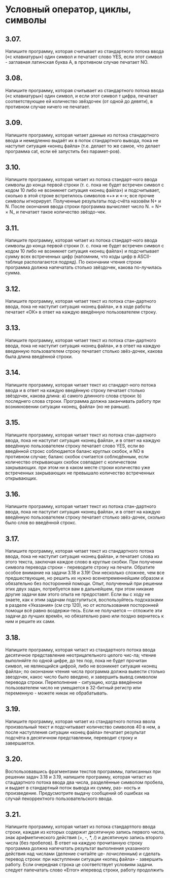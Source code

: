 # Условный оператор, циклы, символы
## 3.07. 
Напишите программу, которая считывает из стандартного потока ввода («с клавиатуры») один символ и печатает слово YES, если этот символ - заглавная латинская буква А, в противном случае печатает NO.
## 3.08. 
Напишите программу, которая считывает из стандартного потока ввода («с клавиатуры») один символ, и если этот символ т цифра, печатает соответствующее ей количество звёздочек (от одной до девяти), в противном случае ничего не печатает.
## 3.09. 
Напишите программу, которая читает данные из потока стандартного ввода и немедленно выдаёт их в поток стандартного вывода, пока не наступит ситуация «конец файла» (т.е. делает то же самое, что делает программа cat, если её запустить без парамет-ров).
## 3.10. 
Напишите программу, которая читает из потока стандарт-ного ввода символы до конца первой строки (т. с. пока не будет встречен символ с кодом 10 либо не возникнет ситуация «конец файла») и подсчитывает, сколько в этой строке встретилось символов «+» и «-»; все прочие символы игнорирует. Полученные результаты под-счёта назовём N+ и N. После окончания ввода строки программа вычисляет число N. = N+ × N_ и печатает такое количество звёздо-чек.
## 3.11. 
Напишите программу, которая читает из потока стандарт-ного ввода символы до конца первой строки (т. с. пока не будет встречен символ с кодом 10 либо не возникнет ситуация «конец файла») и подсчитывает сумму всех встреченных цифр (напомним, что коды цифр в ASCII-таблице располагаются подряд). По окончании чтения строки программа должна напечатать столько звёздочек, какова по-лучилась сумма.
## 3.12. 
Напишите программу, которая читает текст из потока стан-дартного ввода, пока не наступит ситуация «конец файла», и в ходе работы печатает «ОК» в ответ на каждую введённую пользователем строку.
## 3.13. 
Напишите программу, которая читает текст из потока стан-дартного ввода, пока не наступит ситуация «конец файла», и в ответ на каждую введенную пользователем строку печатает столько звёз-дочек, какова была длина введённой строки.
## 3.14. 
Напишите программу, которая читает текст из стандарт-ного потока ввода и в ответ на каждую введённую строку печатает столько звёздочек, какова длина: 
а) самого длинного слова строки:
b) последнего слова строки.
Программа должна заканчивать работу при возникновении ситуации «конец, файла» (но не раньше).
## 3.15. 
Напишите программу, которая читает текст из потока стан-дартного ввода, пока не наступит ситуация «конец файла», и в ответ на каждую введённую пользователем строку печатает слово YES, если во введённой строкс соблюдается баланс круглых скобок, и NO в противном случае; баланс скобок считается соблюдённым, если количество открывающих скобок совпадает с количеством закрывающих. при этом ни в каком месте строки количество уже встреченных закрывающих не превышало количество встреченных открывающих.
## 3.16. 
Напишите программу, которая читает текст из потока стан-дартного ввода, пока не паступит ситуация «конец файла», и в ответ на каждую введённую пользователем строку печатает столько звёз-дочек, сколько было слов во введённой строкс.
## 3.17. 
Напишите программу, которая читает текст из стандартного потока ввода, пока не наступит ситуация «конец файла», и печатает слова из этого текста, заключая каждое слово в круглые скобки. При получении символа перевода строки - переводите строку на печати.
Обратите особое внимание на задачи 3.18 и 3.19! Они несколько сложнее, чем все предшествующие, но решить их нужно всенепременнейшим образом и обязательно без посторонней помощи. Опыт, полученный при решении этих двух задач, потребуется вам в дальнейшем, при этом никакие другие задачи вам этого опыта не предоставят. Если вы с ходу не знаете, как к этим задачам подступиться, воспользуйтесь подсказками в разделе «Указания» (см стр 120), но от использования посторонней помощи всё равно воздержи-тесь. Если не получается — отложите эти задачи до лучших времён, но обязательно рано или поздно вернитесь к ним и решите их сами.
## 3.18. 
Напишите программу, которая читаст из стандартного потока ввода десятичное представление неотрицательного целого чис-ла; чтение выполняйте по одной цифре, до тех пор, пока не будет прочитан символ, не являющийся цифрой, либо не возникнет ситуация «конец файла»; по окончании чтения числа программа должна вывести столько звездочек, какос число было введено, и завершить вывод символом перевода строки. Переполнение - ситуацию, когда введённое пользователем число не умещается в 32-битный регистр или переменную - можете никак не обрабатывать.
## 3.19. 
Напишите программу, которая читает из стандартного потока ввола произвольный текст и подсчитывает количество символов
40 в нем, а после наступления ситуации «конец файла» печатает результат подсчёта в десятичном представлении, переводит строку и завершается.
## 3.20. 
Воспользовавшись фрагментами текстов программы, паписанных при решении задач 3.18 и 3.19, напишите программу, которая
читаст из стацдартного потока ввода два числа, разделённые символом пробела, и выдает в стандартный поток вывода их сумму, раз-
ность и произведение. Предусмотрите выдачу сообщений об ошибках на случай пекорректного пользовательского ввода.
## 3.21. 
Напишите программу, которая читает из потока стандартпого ввода строки, каждая из которых содержит десятичную запись
первого числа, знак арифметического действия (+, -, *, /) и десятичную запись второго числа (без пробелов). В ответ на каждую
прочитанную строку программа должна напечатать результат выполнения указанного действия над числами (деление считайте це-
лочисленным) и сделать перевод строки: при наступлении ситуации
«копец файла» - завершить работу. Если очередная строка це соответствует условиям задачи. следует папечатать слово «Error» иперевод строки, работу продолжить
